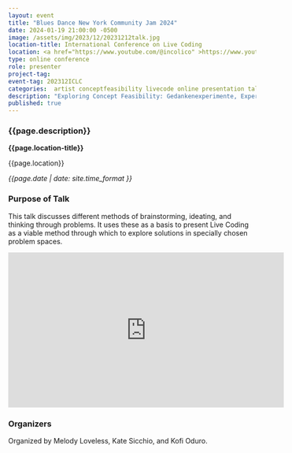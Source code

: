 ```yaml
---
layout: event
title: "Blues Dance New York Community Jam 2024"
date: 2024-01-19 21:00:00 -0500
image: /assets/img/2023/12/20231212talk.jpg
location-title: International Conference on Live Coding
location: <a href="https://www.youtube.com/@incolico" >https://www.youtube.com/@incolico</a>
type: online conference
role: presenter
project-tag:
event-tag: 202312ICLC
categories:  artist conceptfeasibility livecode online presentation talk
description: "Exploring Concept Feasibility: Gedankenexperimente, Experimental Design Theory, Creative Responses, and Live Code"
published: true
---
```

### {{page.description}}

**{{page.location-title}}**

{{page.location}}

*{{page.date | date: site.time_format }}*

### Purpose of Talk
This talk discusses different methods of brainstorming, ideating, and thinking through problems.
It uses these as a basis to present Live Coding as a viable method through which to explore solutions in specially chosen problem spaces.

<iframe width="560" height="315" src="https://www.youtube.com/embed/p8j0WvSVhiA?si=utQPu-Yq1S00bEhT&amp;start=2150" title="YouTube video player" frameborder="0" allow="accelerometer; autoplay; clipboard-write; encrypted-media; gyroscope; picture-in-picture; web-share" referrerpolicy="strict-origin-when-cross-origin" allowfullscreen></iframe>

### Organizers
Organized by Melody Loveless, Kate Sicchio, and Kofi Oduro.
